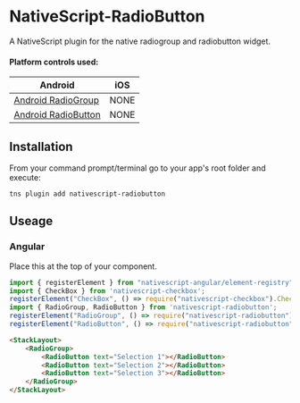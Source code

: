 # NativeScript-RadioButton

A NativeScript plugin for the native radiogroup and radiobutton widget.

#### Platform controls used:
Android |   iOS
---------- | -------
[Android RadioGroup](https://developer.android.com/reference/android/widget/RadioGroup.html) | NONE
[Android RadioButton](https://developer.android.com/reference/android/widget/RadioButton.html) | NONE

## Installation
From your command prompt/terminal go to your app's root folder and execute:

`tns plugin add nativescript-radiobutton`



## Useage

### Angular

Place this at the top of your component.

```typescript
import { registerElement } from "nativescript-angular/element-registry";
import { CheckBox } from 'nativescript-checkbox';
registerElement("CheckBox", () => require("nativescript-checkbox").CheckBox);
import { RadioGroup, RadioButton } from 'nativescript-radiobutton';
registerElement("RadioGroup", () => require("nativescript-radiobutton").RadioGroup);
registerElement("RadioButton", () => require("nativescript-radiobutton").RadioButton );

```


```html
<StackLayout>
    <RadioGroup>
        <RadioButton text="Selection 1"></RadioButton>
        <RadioButton text="Selection 2"></RadioButton>
        <RadioButton text="Selection 3"></RadioButton>
    </RadioGroup>
</StackLayout>
```

